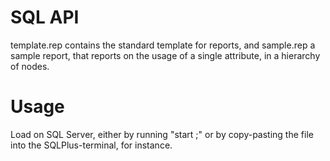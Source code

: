 # SQL API
template.rep contains the standard template for reports, and sample.rep a sample report, that reports on the usage of a single attribute, in a hierarchy of nodes.

# Usage
Load on SQL Server, either by running "start <repfile>;" or by copy-pasting the file into the SQLPlus-terminal, for instance.
